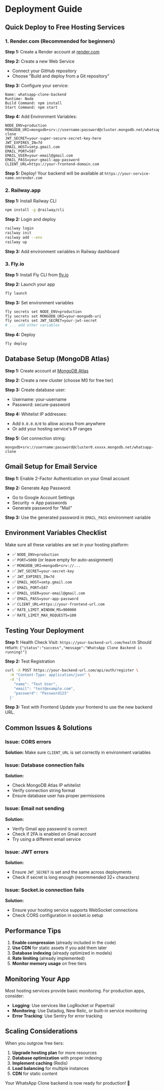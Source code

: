 # Deployment Guide

## Quick Deploy to Free Hosting Services

### 1. Render.com (Recommended for beginners)

**Step 1:** Create a Render account at [render.com](https://render.com)

**Step 2:** Create a new Web Service
- Connect your GitHub repository
- Choose "Build and deploy from a Git repository"

**Step 3:** Configure your service:
```
Name: whatsapp-clone-backend
Runtime: Node
Build Command: npm install
Start Command: npm start
```

**Step 4:** Add Environment Variables:
```
NODE_ENV=production
MONGODB_URI=mongodb+srv://username:password@cluster.mongodb.net/whatsapp-clone
JWT_SECRET=your-super-secure-secret-key-here
JWT_EXPIRES_IN=7d
EMAIL_HOST=smtp.gmail.com
EMAIL_PORT=587
EMAIL_USER=your-email@gmail.com
EMAIL_PASS=your-gmail-app-password
CLIENT_URL=https://your-frontend-domain.com
```

**Step 5:** Deploy! Your backend will be available at `https://your-service-name.onrender.com`

### 2. Railway.app

**Step 1:** Install Railway CLI
```bash
npm install -g @railway/cli
```

**Step 2:** Login and deploy
```bash
railway login
railway init
railway add --env
railway up
```

**Step 3:** Add environment variables in Railway dashboard

### 3. Fly.io

**Step 1:** Install Fly CLI from [fly.io](https://fly.io)

**Step 2:** Launch your app
```bash
fly launch
```

**Step 3:** Set environment variables
```bash
fly secrets set NODE_ENV=production
fly secrets set MONGODB_URI=your-mongodb-uri
fly secrets set JWT_SECRET=your-jwt-secret
# ... add other variables
```

**Step 4:** Deploy
```bash
fly deploy
```

## Database Setup (MongoDB Atlas)

**Step 1:** Create account at [MongoDB Atlas](https://www.mongodb.com/atlas)

**Step 2:** Create a new cluster (choose M0 for free tier)

**Step 3:** Create database user:
- Username: your-username
- Password: secure-password

**Step 4:** Whitelist IP addresses:
- Add `0.0.0.0/0` to allow access from anywhere
- Or add your hosting service's IP ranges

**Step 5:** Get connection string:
```
mongodb+srv://username:password@cluster0.xxxxx.mongodb.net/whatsapp-clone
```

## Gmail Setup for Email Service

**Step 1:** Enable 2-Factor Authentication on your Gmail account

**Step 2:** Generate App Password:
- Go to Google Account Settings
- Security → App passwords
- Generate password for "Mail"

**Step 3:** Use the generated password in `EMAIL_PASS` environment variable

## Environment Variables Checklist

Make sure all these variables are set in your hosting platform:

- ✅ `NODE_ENV=production`
- ✅ `PORT=5000` (or leave empty for auto-assignment)
- ✅ `MONGODB_URI=mongodb+srv://...`
- ✅ `JWT_SECRET=your-secret-key`
- ✅ `JWT_EXPIRES_IN=7d`
- ✅ `EMAIL_HOST=smtp.gmail.com`
- ✅ `EMAIL_PORT=587`
- ✅ `EMAIL_USER=your-email@gmail.com`
- ✅ `EMAIL_PASS=your-app-password`
- ✅ `CLIENT_URL=https://your-frontend-url.com`
- ✅ `RATE_LIMIT_WINDOW_MS=900000`
- ✅ `RATE_LIMIT_MAX_REQUESTS=100`

## Testing Your Deployment

**Step 1:** Health Check
Visit: `https://your-backend-url.com/health`
Should return: `{"status":"success","message":"WhatsApp Clone Backend is running!"}`

**Step 2:** Test Registration
```bash
curl -X POST https://your-backend-url.com/api/auth/register \
  -H "Content-Type: application/json" \
  -d '{
    "name": "Test User",
    "email": "test@example.com",
    "password": "Password123"
  }'
```

**Step 3:** Test with Frontend
Update your frontend to use the new backend URL.

## Common Issues & Solutions

### Issue: CORS errors
**Solution:** Make sure `CLIENT_URL` is set correctly in environment variables

### Issue: Database connection fails
**Solution:** 
- Check MongoDB Atlas IP whitelist
- Verify connection string format
- Ensure database user has proper permissions

### Issue: Email not sending
**Solution:**
- Verify Gmail app password is correct
- Check if 2FA is enabled on Gmail account
- Try using a different email service

### Issue: JWT errors
**Solution:**
- Ensure `JWT_SECRET` is set and the same across deployments
- Check if secret is long enough (recommended 32+ characters)

### Issue: Socket.io connection fails
**Solution:**
- Ensure your hosting service supports WebSocket connections
- Check CORS configuration in socket.io setup

## Performance Tips

1. **Enable compression** (already included in the code)
2. **Use CDN** for static assets if you add them later
3. **Database indexing** (already optimized in models)
4. **Rate limiting** (already implemented)
5. **Monitor memory usage** on free tiers

## Monitoring Your App

Most hosting services provide basic monitoring. For production apps, consider:

- **Logging**: Use services like LogRocket or Papertrail
- **Monitoring**: Use Datadog, New Relic, or built-in service monitoring
- **Error Tracking**: Use Sentry for error tracking

## Scaling Considerations

When you outgrow free tiers:

1. **Upgrade hosting plan** for more resources
2. **Database optimization** with proper indexing
3. **Implement caching** (Redis)
4. **Load balancing** for multiple instances
5. **CDN** for static content

Your WhatsApp Clone backend is now ready for production! 🚀
